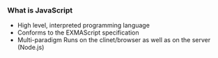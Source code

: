 ### What is JavaScript
- High level, interpreted programming language
- Conforms to the EXMAScript specification
- Multi-paradigm
Runs on the clinet/browser as well as on the server (Node.js)

